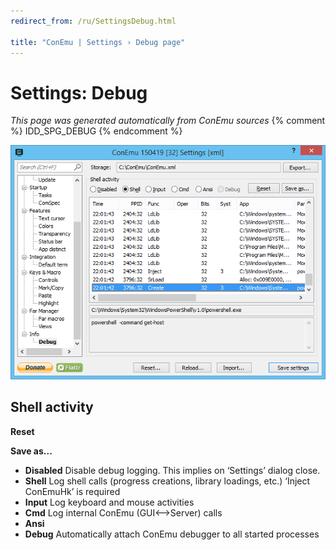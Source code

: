 ```yaml
---
redirect_from: /ru/SettingsDebug.html

title: "ConEmu | Settings › Debug page"
---
```


# Settings: Debug

*This page was generated automatically from ConEmu sources*
{% comment %} IDD_SPG_DEBUG {% endcomment %}

![ConEmu Settings: Debug](/img/Settings-Debug.png)



## Shell activity



**Reset** 

**Save as...** 


* **Disabled** Disable debug logging. This implies on ‘Settings’ dialog close.
* **Shell** Log shell calls (progress creations, library loadings, etc.) ‘Inject ConEmuHk’ is required
* **Input** Log keyboard and mouse activities
* **Cmd** Log internal ConEmu (GUI<-->Server) calls
* **Ansi**
* **Debug** Automatically attach ConEmu debugger to all started processes











